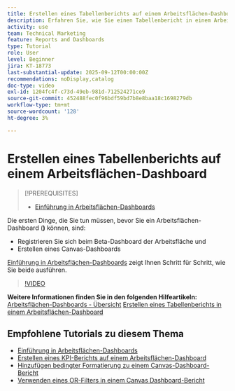 ```yaml
---
title: Erstellen eines Tabellenberichts auf einem Arbeitsflächen-Dashboard
description: Erfahren Sie, wie Sie einen Tabellenbericht in einem Arbeitsflächen-Dashboard erstellen.
activity: use
team: Technical Marketing
feature: Reports and Dashboards
type: Tutorial
role: User
level: Beginner
jira: KT-18773
last-substantial-update: 2025-09-12T00:00:00Z
recommendations: noDisplay,catalog
doc-type: video
exl-id: 1204fc4f-c73d-49eb-981d-712524271ce9
source-git-commit: 452488fec0f96bdf59bd7b8e8baa18c1698279db
workflow-type: tm+mt
source-wordcount: '128'
ht-degree: 3%

---
```


# Erstellen eines Tabellenberichts auf einem Arbeitsflächen-Dashboard

>[!PREREQUISITES]
>
>* [Einführung in Arbeitsflächen-Dashboards](/help/reporting/canvas-dashboards/introduction-to-canvas-dashboards.md)

Die ersten Dinge, die Sie tun müssen, bevor Sie ein Arbeitsflächen-Dashboard (**)** können, sind:

* Registrieren Sie sich beim Beta-Dashboard der Arbeitsfläche und
* Erstellen eines Canvas-Dashboards

[Einführung in Arbeitsflächen-Dashboards](/help/reporting/canvas-dashboards/introduction-to-canvas-dashboards.md) zeigt Ihnen Schritt für Schritt, wie Sie beide ausführen.

>[!VIDEO](https://video.tv.adobe.com/v/3474874/?quality=12&learn=on&enablevpops&captions=ger)

**Weitere Informationen finden Sie in den folgenden Hilfeartikeln:**
[Arbeitsflächen-Dashboards - Übersicht](https://experienceleague.adobe.com/de/docs/workfront/using/reporting/canvas-dashboards/canvas-dashboards-overview)
[Erstellen eines Tabellenberichts in einem Arbeitsflächen-Dashboard](https://experienceleague.adobe.com/de/docs/workfront/using/reporting/canvas-dashboards/add-reports/build-table-report)

## Empfohlene Tutorials zu diesem Thema

* [Einführung in Arbeitsflächen-Dashboards](/help/reporting/canvas-dashboards/introduction-to-canvas-dashboards.md)
* [Erstellen eines KPI-Berichts auf einem Arbeitsflächen-Dashboard](/help/reporting/canvas-dashboards/create-a-kpi-report-on-a-canvas-dashboard.md)
* [Hinzufügen bedingter Formatierung zu einem Canvas-Dashboard-Bericht](/help/reporting/canvas-dashboards/add-conditional-formatting-to-a-canvas-dashboard-report.md)
* [Verwenden eines OR-Filters in einem Canvas Dashboard-Bericht](/help/reporting/canvas-dashboards/use-an-or-filter-in-a-canvas-dashboard-report.md)

